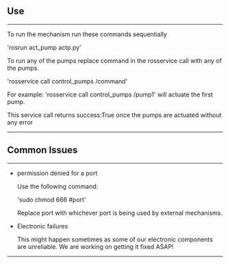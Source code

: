 ## Use
***
To run the mechanism run these commands sequentially

'rosrun act_pump actp.py'

To run any of the pumps replace command in the rosservice call with any of the pumps.

'rosservice call control_pumps /command'

For example: 'rosservice call control_pumps /pump1' will actuate the first pump.

This service call returns success:True once the pumps are actuated without any error

***

## Common Issues
***
* permission denied for a port
  
  Use the following command:
  
  'sudo chmod 666 #port'
  
  Replace port with whichever port is being used by external mechanisms.
  
* Electronic failures
  
  This might happen sometimes as some of our electronic components are unreliable. We are working on getting it fixed ASAP!
*** 
